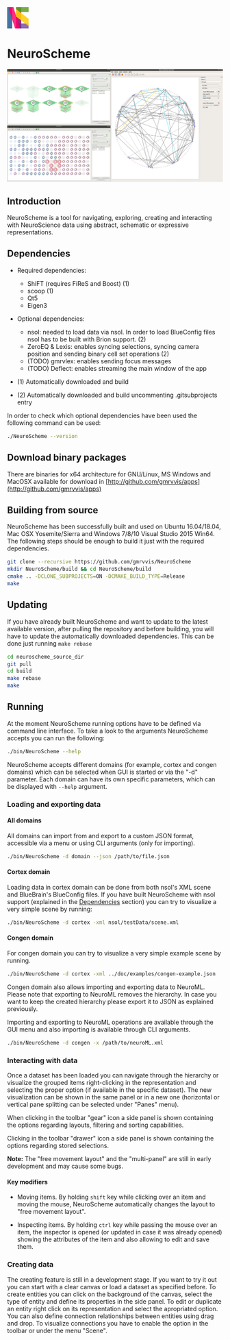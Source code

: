 <img src="neuroscheme/icons/ns_icon.png"  width="50" height="50">

# NeuroScheme

![NeuroScheme screenshots](doc/screenshots/ns_screenshots.png)

## Introduction

NeuroScheme is a tool for navigating, exploring, creating and interacting with
NeuroScience data using abstract, schematic or expressive representations.

## Dependencies

* Required dependencies:
    * ShiFT (requires FiReS and Boost) (1)
    * scoop (1)
    * Qt5
    * Eigen3

* Optional dependencies:
    * nsol: needed to load data via nsol. In order to load BlueConfig files nsol
      has to be built with Brion support. (2)
    * ZeroEQ & Lexis: enables syncing selections, syncing camera position and
      sending binary cell set operations (2)
    * (TODO) gmrvlex: enables sending focus messages
    * (TODO) Deflect: enables streaming the main window of the app

* (1) Automatically downloaded and build
* (2) Automatically downloaded and build uncommenting .gitsubprojects entry

In order to check which optional dependencies have been used the following
command can be used:

```bash
./NeuroScheme --version
```

## Download binary packages

There are binaries for x64 architecture for GNU/Linux, MS Windows and MacOSX
available for download in
[http://github.com/gmrvvis/apps](http://github.com/gmrvvis/apps)

## Building from source

NeuroScheme has been successfully built and used on Ubuntu 16.04/18.04, Mac OSX
Yosemite/Sierra and Windows 7/8/10 Visual Studio 2015 Win64. The following steps should be
enough to build it just with the required dependencies.

```bash
git clone --recursive https://github.com/gmrvvis/NeuroScheme
mkdir NeuroScheme/build && cd NeuroScheme/build
cmake .. -DCLONE_SUBPROJECTS=ON -DCMAKE_BUILD_TYPE=Release
make
```

## Updating

If you have already built NeuroScheme and want to update to the latest available
version, after pulling the repository and before building, you will have to
update the automatically downloaded dependencies. This can be done just running
```make rebase```

```bash
cd neuroscheme_source_dir
git pull
cd build
make rebase
make
```

## Running

At the moment NeuroScheme running options have to be defined via command line
interface. To take a look to the arguments NeuroScheme accepts you can run the
following:

```bash
./bin/NeuroScheme --help
```

NeuroScheme accepts different domains (for example, cortex and congen domains)
which can be selected when GUI is started or via the "-d" parameter. Each domain
can have its own specific parameters, which can be displayed with ```--help```
argument.

### Loading and exporting data

#### All domains

All domains can import from and export to a custom JSON format, accessible via a
menu or using CLI arguments (only for importing).

```bash
./bin/NeuroScheme -d domain --json /path/to/file.json
```

#### Cortex domain

Loading data in cortex domain can be done from both nsol's XML scene and
BlueBrain's BlueConfig files. If you have built NeuroScheme with nsol support
(explained in the [Dependencies](#dependencies) section) you can
try to visualize a very simple scene by running:

```bash
./bin/NeuroScheme -d cortex -xml nsol/testData/scene.xml
```

#### Congen domain


For congen domain you can try to visualize a very simple example scene by
running.

```bash
./bin/NeuroScheme -d cortex -xml ../doc/examples/congen-example.json
```

Congen domain also allows importing and exporting data to NeuroML. Please note
that exporting to NeuroML removes the hierarchy. In case you want to keep the
created hierarchy please export it to JSON as explained previously.

Importing and exporting to NeuroML operations are available through the GUI menu
and also importing is available through CLI arguments.

```bash
./bin/NeuroScheme -d congen -x /path/to/neuroML.xml
```

### Interacting with data

Once a dataset has been loaded you can navigate through the hierarchy or
visualize the grouped items right-clicking in the representation and selecting
the proper option (if available in the specific dataset). The new visualization
can be shown in the same panel or in a new one (horizontal or vertical pane
splitting can be selected under "Panes" menu).

When clicking in the toolbar "gear" icon a side panel is shown containing the
options regarding layouts, filtering and sorting capabilities.

Clicking in the toolbar "drawer" icon a side panel is shown containing the
options regarding stored selections.

**Note:** The "free movement layout" and the "multi-panel" are still in early
development and may cause some bugs.

#### Key modifiers

* Moving items. By holding ```shift``` key while clicking over an item and moving
  the mouse, NeuroScheme automatically changes the layout to "free movement
  layout".

* Inspecting items. By holding ```ctrl``` key while passing the mouse over an
  item, the inspector is opened (or updated in case it was already opened)
  showing the attributes of the item and also allowing to edit and save them.


### Creating data

The creating feature is still in a development stage. If you want to try it
out you can start with a clear canvas or load a dataset as specified before. To
create entities you can click on the background of the canvas, select the type
of entity and define its properties in the side panel. To edit or duplicate an
entity right click on its representation and select the apropriated option. You
can also define connection relationships between entities using drag and
drop. To visualize connections you have to enable the option in the toolbar or
under the menu "Scene".

